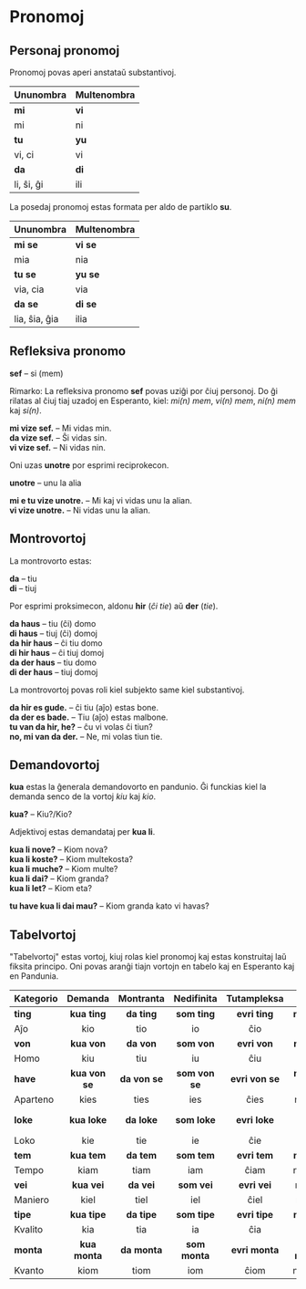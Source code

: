 # Pronomoj

## Personaj pronomoj

Pronomoj povas aperi anstataŭ substantivoj.

| Ununombra   | Multenombra  |
|:------------|:-------------|
| **mi**      | **vi**       |
| mi          | ni           |
| **tu**      | **yu**       |
| vi, ci      | vi           |
| **da**      | **di**       |
| li, ŝi, ĝi  | ili          |


La posedaj pronomoj estas formata per aldo de partiklo
**su**.

| Ununombra   | Multenombra  |
|:------------|:-------------|
| **mi se**   | **vi se**    |
| mia         | nia          |
| **tu se**   | **yu se**    |
| via, cia    | via          |
| **da se**   | **di se**    |
|lia, ŝia, ĝia| ilia         |

## Refleksiva pronomo

**sef**
– si (mem)

Rimarko: La refleksiva pronomo
**sef**
povas uziĝi por ĉiuj personoj.
Do ĝi rilatas al ĉiuj tiaj uzadoj en Esperanto, kiel: _mi(n) mem_, _vi(n) mem_, _ni(n) mem_ kaj _si(n)_.

**mi vize sef.**
– Mi vidas min.  
**da vize sef.**
– Ŝi vidas sin.  
**vi vize sef.**
– Ni vidas nin.

Oni uzas
**unotre**
por esprimi reciprokecon.

**unotre**
– unu la alia

**mi e tu vize unotre.**
– Mi kaj vi vidas unu la alian.  
**vi vize unotre.**
– Ni vidas unu la alian.


## Montrovortoj

La montrovorto estas:

**da**
– tiu  
**di**
– tiuj

Por esprimi proksimecon, aldonu
**hir**
(_ĉi tie_) aŭ
**der**
(_tie_).

**da haus**
– tiu (ĉi) domo  
**di haus**
– tiuj (ĉi) domoj  
**da hir haus**
– ĉi tiu domo  
**di hir haus**
– ĉi tiuj domoj  
**da der haus**
– tiu domo  
**di der haus**
– tiuj domoj  

La montrovortoj povas roli kiel subjekto same kiel substantivoj.

**da hir es gude.**
– ĉi tiu (aĵo) estas bone.  
**da der es bade.**
– Tiu (aĵo) estas malbone.  
**tu van da hir, he?**
– ĉu vi volas ĉi tiun?  
**no, mi van da der.**
– Ne, mi volas tiun tie.


## Demandovortoj

**kua**
estas la ĝenerala demandovorto en pandunio.
Ĝi funckias kiel la demanda senco de la vortoj _kiu_ kaj _kio_.

**kua?**
– Kiu?/Kio?

Adjektivoj estas demandataj per **kua li**.

**kua li nove?**
– Kiom nova?  
**kua li koste?**
– Kiom multekosta?  
**kua li muche?**
– Kiom multe?  
**kua li dai?**
– Kiom granda?  
**kua li let?**
– Kiom eta?

**tu have kua li dai mau?**
– Kiom granda kato vi havas?

## Tabelvortoj

"Tabelvortoj" estas vortoj, kiuj rolas kiel pronomoj kaj estas konstruitaj laŭ fiksita principo.
Oni povas aranĝi tiajn vortojn en tabelo kaj en Esperanto kaj en Pandunia.

| Kategorio     | Demanda       | Montranta     | Nedifinita    | Tutampleksa   | Nea           | Diferenca     | Elektenda     |
|:--------------|:-------------:|:-------------:|:-------------:|:-------------:|:-------------:|:-------------:|:-------------:|
| **ting**      | **kua ting**  | **da ting**   | **som ting**  | **evri ting** | **no ting**   | **otre ting** | **eni ting**  |
| Aĵo           | kio           | tio           | io            | ĉio           | nenio         | alio          | io ajn        |
| **von**       | **kua von**   | **da von**    | **som von**   | **evri von**  | **no von**    | **otre von**  | **eni von**   |
| Homo          | kiu           | tiu           | iu            | ĉiu           | neniu         | aliulo        | iu ajn        |
| **have**      | **kua von se**| **da von se** | **som von se**|**evri von se**| **no von se** |**otre von se**| **eni von se**|
| Aparteno      | kies          | ties          | ies           | ĉies          | nenies        | de alia       | ies ajn       |
| **loke**      | **kua loke**  | **da loke**   | **som loke**  | **evri loke** | **no loke**   | **otre loke** | **eni loke**  |
| Loko          | kie           | tie           | ie            | ĉie           | nenie         | aliloke       | ie ajn        |
| **tem**       | **kua tem**   | **da tem**    | **som tem**   | **evri tem**  | **no tem**    | **otre tem**  | **eni tem**   |
| Tempo         | kiam          | tiam          | iam           | ĉiam          | neniam        | alifoje       | iam ajn       |
| **vei**       | **kua vei**   | **da vei**    | **som vei**   | **evri vei**  | **no vei**    | **otre vei**  | **eni vei**   |
| Maniero       | kiel          | tiel          | iel           | ĉiel          | neniel        | alimaniere    | iel ajn       |
| **tipe**      | **kua tipe**  | **da tipe**   | **som tipe**  | **evri tipe** | **no tipe**   | **otre tipe** | **eni tipe**  |
| Kvalito       | kia           | tia           | ia            | ĉia           | nenia         | alispeca      | ia ajn        |
| **monta**     | **kua monta** | **da monta**  | **som monta** | **evri monta**| **no monta**  | **otre monta**| **eni monta** |
| Kvanto        | kiom          | tiom          | iom           | ĉiom          | neniom        | alikvante     | iom ajn       |


